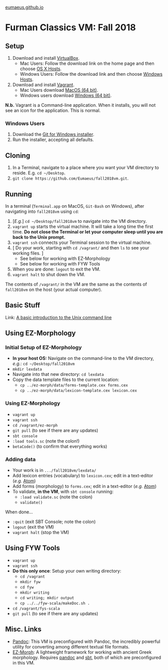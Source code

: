 
[eumaeus.github.io](https://eumaeus.github.io) 

# Furman Classics VM: Fall 2018

## Setup

1. Download and install [VirtualBox](https://www.virtualbox.org).
	- Mac Users: Follow the download link on the home page and then choose [OS X Hosts](https://download.virtualbox.org/virtualbox/5.2.18/VirtualBox-5.2.18-124319-OSX.dmg).
	- Windows Users: Follow the download link and then choose [Windows Hosts](https://download.virtualbox.org/virtualbox/5.2.18/VirtualBox-5.2.18-124319-Win.exe).
1. Download and install [Vagrant](https://www.vagrantup.com). 
	- Mac Users download [MacOS (64 bit)](https://releases.hashicorp.com/vagrant/2.1.4/vagrant_2.1.4_x86_64.dmg). 
	- Windows users download [Windows (64 bit)](https://releases.hashicorp.com/vagrant/2.1.4/vagrant_2.1.4_x86_64.msi).

**N.b.** Vagrant is a Command-line application. When it installs, you will not see an icon for the application. This is normal.

### Windows Users

1. Download the [Git for Windows installer](https://gitforwindows.org).
1. Run the installer, accepting all defaults.

## Cloning

1. In a Terminal, navigate to a place where you want your VM directory to reside. E.g. `cd ~/Desktop`.
1. `git clone https://github.com/Eumaeus/fall2018vm.git`.

## Running

In a terminal (`Terminal.app` on MacOS, `Git-Bash` on Windows), after navigating into `fall2018vm` using `cd`:

1. [*E.g.*] `cd ~/Desktop/fall2018vm` to navigate into the VM directory.
1. `vagrant up` starts the virtual machine. It will take a long time the first time. **Do not close the Terminal or let your computer sleep until you are back to the Unix prompt.**
1. `vagrant ssh` connects your Terminal session to the virtual machine.
1. [ Do your work, starting with `cd /vagrant/` and then `ls` to see your working files. ]
	- See below for working with EZ-Morphology
	- See below for working with FYW Tools
1. When you are done: `logout` to exit the VM.
1. `vagrant halt` to shut down the VM.

The contents of `/vagrant/` in the VM are the same as the contents of `fall2018vm` on the host (your actual computer).

## Basic Stuff

Link: [A basic introduction to the Unix command line](https://eumaeus.github.io/2018/09/07/cli.html)

## Using EZ-Morphology

### Initial Setup of EZ-Morphology

- **In your host OS:** Navigate on the command-line to the VM directory, *e.g.*: `cd ~/Desktop/fall2018vm`
- `mkdir lexdata`
- Navigate into that new directory: `cd lexdata`
- Copy the data template files to the current location: 
    - `cp ../ez-morph/data/forms-template.cex forms.cex` 
    - `cp ../ez-morph/data/lexicon-template.cex lexicon.cex`

### Using EZ-Morphology

- `vagrant up`
- `vagrant ssh`
- `cd /vagrant/ez-morph`
- `git pull` (to see if there are any updates)
- `sbt console`
- `:load tools.sc` (note the colon!)
- `betaCode()` (to confirm that everything works)

### Adding data

- Your work is in `.../fall2018vm/lexdata/`
- Add lexicon entries (vocabulary) to `lexicon.cex`; edit in a text-editor (*e.g.* [Atom](Atom.io))
- Add forms (morphology) to `forms.cex`; edit in a text-editor (*e.g.* [Atom](https://atom.io))
- To validate, **in the VM**, with `sbt console` running:
	- `:load validate.sc` (note the colon)
	- `validate()`

When done…

- `:quit` (exit SBT Console; note the colon)
- `logout` (exit the VM)
- `vagrant halt` (stop the VM)

## Using FYW Tools

- `vagrant up`
- `vagrant ssh`
- **Do this only once**: Setup your own writing directory:
	- `cd /vagrant`
	- `mkdir fyw`
	- `cd fyw`
	- `mkdir writing`
	- `cd writing; mkdir output`
	- `cp ../../fyw-scala/makeDoc.sh .`
- `cd /vagrant/fys-scala`
- `git pull` (to see if there are any updates)



## Misc. Links

- [Pandoc](http://pandoc.org): This VM is preconfigured with Pandoc, the incredibly powerful utility for converting among different textual file formats.
- [EZ-Morph](https://github.com/Eumaeus/ez-morph): A lightweight framework for working with ancient Greek morphology. Requires [pandoc](http://pandoc.org) and [sbt](https://www.scala-sbt.org/), both of which are preconfigured in this VM.

		